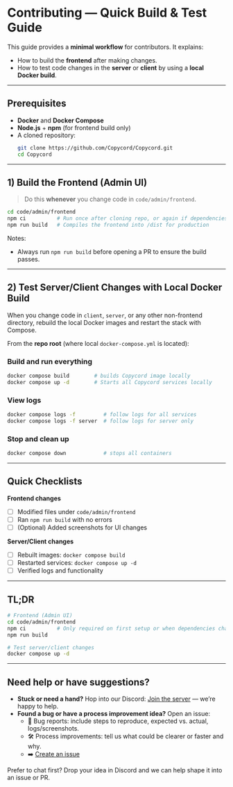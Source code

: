 # Contributing — Quick Build & Test Guide

This guide provides a **minimal workflow** for contributors. It explains:
- How to build the **frontend** after making changes.
- How to test code changes in the **server** or **client** by using a **local Docker build**.

---

## Prerequisites
- **Docker** and **Docker Compose**
- **Node.js** + **npm** (for frontend build only)
- A cloned repository:
  ```bash
  git clone https://github.com/Copycord/Copycord.git
  cd Copycord
  ```

---

## 1) Build the Frontend (Admin UI)

> Do this **whenever** you change code in `code/admin/frontend`.

```bash
cd code/admin/frontend
npm ci          # Run once after cloning repo, or again if dependencies have changed
npm run build   # Compiles the frontend into /dist for production
```

Notes:
- Always run `npm run build` before opening a PR to ensure the build passes.

---

## 2) Test Server/Client Changes with Local Docker Build

When you change code in `client`, `server`, or any other non-frontend directory, rebuild the local Docker images and restart the stack with Compose.

From the **repo root** (where local `docker-compose.yml` is located):

### Build and run everything
```bash
docker compose build        # builds Copycord image locally
docker compose up -d        # Starts all Copycord services locally
```

### View logs
```bash
docker compose logs -f         # follow logs for all services
docker compose logs -f server  # follow logs for server only
```

### Stop and clean up
```bash
docker compose down            # stops all containers
```
---

## Quick Checklists

**Frontend changes**
- [ ] Modified files under `code/admin/frontend`
- [ ] Ran `npm run build` with no errors
- [ ] (Optional) Added screenshots for UI changes

**Server/Client changes**
- [ ] Rebuilt images: `docker compose build`
- [ ] Restarted services: `docker compose up -d`
- [ ] Verified logs and functionality

---

## TL;DR

```bash
# Frontend (Admin UI)
cd code/admin/frontend
npm ci          # Only required on first setup or when dependencies change
npm run build

# Test server/client changes
docker compose up -d
```

---

## Need help or have suggestions?

- **Stuck or need a hand?** Hop into our Discord: [Join the server](https://discord.com/invite/ArFdqrJHBj) — we’re happy to help.
- **Found a bug or have a process improvement idea?** Open an issue:  
  - 🐞 Bug reports: include steps to reproduce, expected vs. actual, logs/screenshots.
  - 🛠️ Process improvements: tell us what could be clearer or faster and why.
  - ➡️ [Create an issue](https://github.com/Copycord/Copycord/issues)

Prefer to chat first? Drop your idea in Discord and we can help shape it into an issue or PR.
